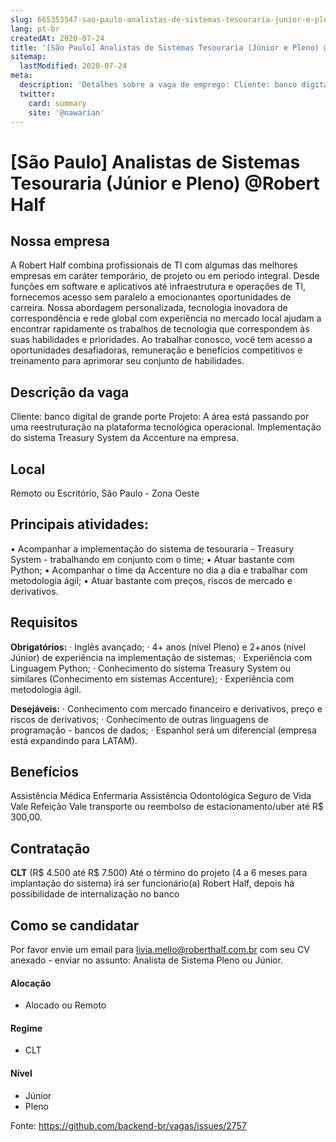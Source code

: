 ```yaml
---
slug: 665353547-sao-paulo-analistas-de-sistemas-tesouraria-junior-e-pleno-at-robert-half
lang: pt-br
createdAt: 2020-07-24
title: '[São Paulo] Analistas de Sistemas Tesouraria (Júnior e Pleno) @Robert Half - Vaga de Emprego'
sitemap:
  lastModified: 2020-07-24
meta:
  description: 'Detalhes sobre a vaga de emprego: Cliente: banco digital de grande porte Projeto: A área está passando por uma reestruturação na plataforma tecnológica operacional. Implementação do sistema Treasury System da Accenture na empresa.'
  twitter:
    card: summary
    site: '@nawarian'
---
```


# [São Paulo] Analistas de Sistemas Tesouraria (Júnior e Pleno) @Robert Half

## Nossa empresa

A Robert Half combina profissionais de TI com algumas das melhores empresas em caráter temporário, de projeto ou em período integral. Desde funções em software e aplicativos até infraestrutura e operações de TI, fornecemos acesso sem paralelo a emocionantes oportunidades de carreira. Nossa abordagem personalizada, tecnologia inovadora de correspondência e rede global com experiência no mercado local ajudam a encontrar rapidamente os trabalhos de tecnologia que correspondem às suas habilidades e prioridades. Ao trabalhar conosco, você tem acesso a oportunidades desafiadoras, remuneração e benefícios competitivos e treinamento para aprimorar seu conjunto de habilidades.

## Descrição da vaga

Cliente: banco digital de grande porte
Projeto: A área está passando por uma reestruturação na plataforma tecnológica operacional. Implementação do sistema Treasury System da Accenture na empresa.

## Local

Remoto ou Escritório, São Paulo - Zona Oeste

## Principais atividades:

• Acompanhar a implementação do sistema de tesouraria - Treasury System - trabalhando em conjunto com o time;
• Atuar bastante com Python;
• Acompanhar o time da Accenture no dia a dia e trabalhar com metodologia ágil;
• Atuar bastante com preços, riscos de mercado e derivativos.

## Requisitos

**Obrigatórios:**
· Inglês avançado;
· 4+ anos (nível Pleno) e 2+anos (nível Júnior) de experiência na implementação de sistemas;
· Experiência com Linguagem Python;
· Conhecimento do sistema Treasury System ou similares (Conhecimento em sistemas Accenture);
· Experiência com metodologia ágil.

**Desejáveis:**
· Conhecimento com mercado financeiro e derivativos, preço e riscos de derivativos;
· Conhecimento de outras linguagens de programação - bancos de dados;
· Espanhol será um diferencial (empresa está expandindo para LATAM).

## Benefícios

Assistência Médica Enfermaria
Assistência Odontológica
Seguro de Vida
Vale Refeição
Vale transporte ou reembolso de estacionamento/uber até R$ 300,00.

## Contratação

**CLT** (R$ 4.500 até R$ 7.500) 
Até o término do projeto (4 a 6 meses para implantação do sistema) irá ser funcionário(a) Robert Half, depois há possibilidade de internalização no banco

## Como se candidatar

Por favor envie um email para livia.mello@roberthalf.com.br com seu CV anexado - enviar no assunto: Analista de Sistema Pleno ou Júnior.

#### Alocação
- Alocado ou Remoto

#### Regime
- CLT

#### Nível
- Júnior
- Pleno


Fonte: https://github.com/backend-br/vagas/issues/2757